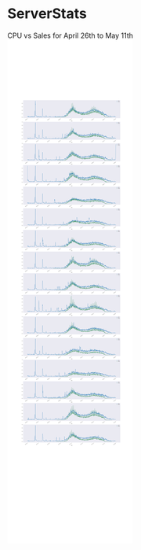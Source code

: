 # ServerStats
CPU vs Sales for April 26th to May 11th
![cpu_vs_sales](https://raw.githubusercontent.com/si1ver1/ServerStats/main/images/days.png)
